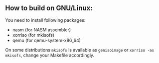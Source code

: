 ## How to build on GNU/Linux:

You need to install following packages:

- nasm (for NASM assembler)
- xorriso (for mkisofs)
- qemu (for qemu-system-x86_64)

On some distributions `mkisofs` is available as `genisoimage` or `xorriso -as mkisofs`, change your Makefile accordingly.
